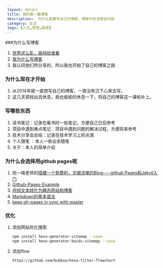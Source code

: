 ```yaml
---
 layout: detail
 title: 我的第一篇博客
 description:  为什么我要写自己的博客，博客中包含哪些内容
 category: 生活
 tags: [人生,感悟,疑惑]
---
```


###为什么写博客

 1. [世界这么乱，装纯给谁看](https://github.com/beiyuu/Github-Pages-Example/blob/master/_posts/blog/2011-12-18-why-blog.md)
 2. [我为什么写博客](http://www.cnblogs.com/bangerlee/archive/2011/09/11/2173632.html)
 3. 我认同他们所分享的，所以我也开始了自己的博客之路

### 为什么现在才开始
 1. 从2014年就一直想写自己的博客，一直没有沉下心来去写。
 2. 这几天搭档出去休息，我也偷偷的休息一下，将自己的博客这一课给补上。

### 写哪些东西
 1. 读书笔记：记录在看书时一些笔记，方便自己日后参考
 2. 项目中遇到难点笔记：项目中遇到问题的解决过程，方便将来参考
 3. 技术分享会总结：记录在技术学习上的点滴
 4. 个人随笔 ：本人一些业余随笔
 5. 关于：本人的简单介绍
 
### 为什么会选择用github pages呢
 1. 阮一峰老师的[搭建一个免费的，无限流量的Blog----github Pages和Jekyll入门](http://www.ruanyifeng.com/blog/2012/08/blogging_with_jekyll.html)
 2. [Github-Pages-Example](https://github.com/beiyuu/Github-Pages-Example/blob/master/_posts/blog/2011-12-18-why-blog.md)
 3. [将纯文本转化为静态网站和博客](http://jekyll.bootcss.com/)
 4. [Markdown的基本语法](http://www.appinn.com/markdown/#link)
 5. [keep gh-pages in sync with master]( http://lea.verou.me/2011/10/easily-keep-gh-pages-in-sync-with-master/)


### 优化

1. 添加网站优化搜索

    ```bash
    npm install hexo-generator-sitemap --save
    npm install hexo-generator-baidu-sitemap --save
    ```

2. 添加flow

    ```
    https://github.com/bubkoo/hexo-filter-flowchart
    ```